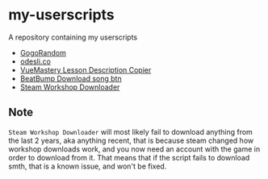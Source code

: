 # my-userscripts
A repository containing my userscripts


+ [GogoRandom](https://greasyfork.org/en/scripts/423703-gogorandom)
+ [odesli.co](https://greasyfork.org/en/scripts/433509-odesli-co)
+ [VueMastery Lesson Description Copier](https://greasyfork.org/en/scripts/425595-vuemastery-lesson-description-copier)
+ [BeatBump Download song btn](https://greasyfork.org/en/scripts/437656-download-song-btn)
+ [Steam Workshop Downloader](https://greasyfork.org/en/scripts/445133-steam-workshop-downloader)

## Note
`Steam Workshop Downloader` will most likely fail to download anything from the last 2 years, aka anything recent, that is because steam changed how workshop downloads work, and you now need an account with the game in order to download from it.
That means that if the script fails to download smth, that is a known issue, and won't be fixed.

